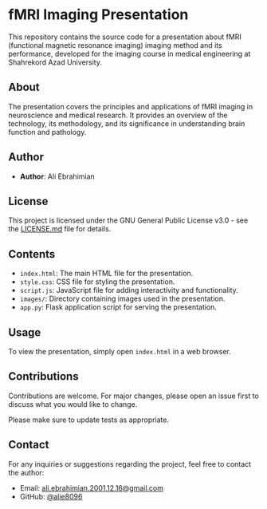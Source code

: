 # fMRI Imaging Presentation

This repository contains the source code for a presentation about fMRI (functional magnetic resonance imaging) imaging method and its performance, developed for the imaging course in medical engineering at Shahrekord Azad University.

## About

The presentation covers the principles and applications of fMRI imaging in neuroscience and medical research. It provides an overview of the technology, its methodology, and its significance in understanding brain function and pathology.

## Author

- **Author**: Ali Ebrahimian

## License

This project is licensed under the GNU General Public License v3.0 - see the [LICENSE.md]([LICENSE.md](https://github.com/alie8096/fmri-immaging-course-presentation/blob/main/LICENSE)) file for details.

<!-- ## Acknowledgements

Special thanks to [contributors](CONTRIBUTORS.md) who have contributed to this project. -->

## Contents

- `index.html`: The main HTML file for the presentation.
- `style.css`: CSS file for styling the presentation.
- `script.js`: JavaScript file for adding interactivity and functionality.
- `images/`: Directory containing images used in the presentation.
- `app.py`: Flask application script for serving the presentation.

## Usage

To view the presentation, simply open `index.html` in a web browser.

## Contributions

Contributions are welcome. For major changes, please open an issue first to discuss what you would like to change.

Please make sure to update tests as appropriate.

## Contact

For any inquiries or suggestions regarding the project, feel free to contact the author:

- Email: [ali.ebrahimian.2001.12.16@gmail.com](mailto:ali.ebrahimian.2001.12.16@gmail.com)
- GitHub: [@alie8096](https://github.com/@alie8096)
